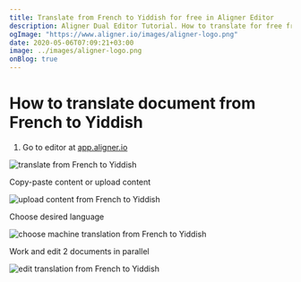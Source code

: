```yaml
---
title: Translate from French to Yiddish for free in Aligner Editor
description: Aligner Dual Editor Tutorial. How to translate for free from French to Yiddish. Aligner is multilingual document management platform. 
ogImage: "https://www.aligner.io/images/aligner-logo.png"
date: 2020-05-06T07:09:21+03:00
image: ../images/aligner-logo.png
onBlog: true
---
```


# How to translate document from French to Yiddish

1. Go to editor at [app.aligner.io](https://app.aligner.io "Aligner App web page")

![translate from French to Yiddish](../aligner-blank-editor.png "translate from French to Yiddish")

Copy-paste content or upload content

![upload content from French to Yiddish](../aligner-uploaded-document.png "upload content from French to Yiddish")

Choose desired language

![choose machine translation from French to Yiddish](../aligner-language-dropdown.png "choose machine translation from French to Yiddish")

Work and edit 2 documents in parallel

![edit translation from French to Yiddish](../aligner-double-sitded-editor.png "edit translation from French to Yiddish")

